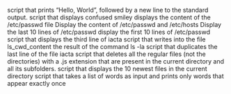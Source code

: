 script that prints “Hello, World”, followed by a new line to the standard output. 
script that displays confused smiley
displays the content of the /etc/passwd file
Display the content of /etc/passwd and /etc/hosts
Display the last 10 lines of /etc/passwd
display the first 10 lines of /etc/passwd
script that displays the third line of iacta
script that writes into the file ls_cwd_content the result of the command ls -la
script that duplicates the last line of the file iacta
script that deletes all the regular files (not the directories) with a .js extension that are present in the current directory and all its subfolders.
script that displays the 10 newest files in the current directory
script that takes a list of words as input and prints only words that appear exactly once
